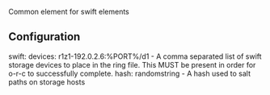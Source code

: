 Common element for swift elements

Configuration
-------------
swift:
    devices: r1z1-192.0.2.6:%PORT%/d1
      - A comma separated list of swift storage devices to place in the ring
        file. This MUST be present in order for o-r-c to successfully complete.
    hash: randomstring
      - A hash used to salt paths on storage hosts
